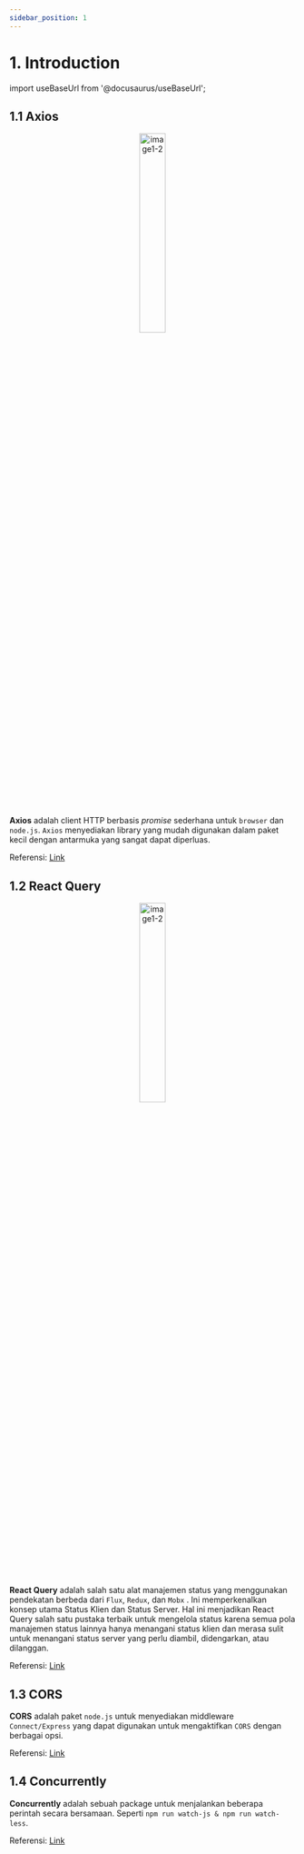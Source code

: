```yaml
---
sidebar_position: 1
---
```


# 1. Introduction

import useBaseUrl from '@docusaurus/useBaseUrl';

## 1.1 Axios

<center>
<img alt="image1-2" src="https://axios-http.com/assets/logo.svg" style={{ borderRadius: 5, padding: 10, backgroundColor: 'white'}} width="30%"/>
</center>

<br />

**Axios** adalah client HTTP berbasis *promise* sederhana untuk `browser` dan `node.js`. `Axios` menyediakan library yang mudah digunakan dalam paket kecil dengan antarmuka yang sangat dapat diperluas.


Referensi: [Link](https://axios-http.com/docs/intro)

## 1.2 React Query

<center>
<img alt="image1-2" src="https://react-query.tanstack.com/_next/static/images/logo-7a7896631260eebffcb031765854375b.svg" style={{ borderRadius: 5, padding: 10, backgroundColor: 'white'}} width="30%"/>
</center>

<br />

**React Query** adalah salah satu alat manajemen status yang menggunakan pendekatan berbeda dari `Flux`, `Redux`, dan `Mobx` . Ini memperkenalkan konsep utama Status Klien dan Status Server. Hal ini menjadikan React Query salah satu pustaka terbaik untuk mengelola status karena semua pola manajemen status lainnya hanya menangani status klien dan merasa sulit untuk menangani status server yang perlu diambil, didengarkan, atau dilanggan.


Referensi: [Link](https://react-query.tanstack.com/overview)

## 1.3 CORS

**CORS** adalah paket `node.js` untuk menyediakan middleware `Connect/Express` yang dapat digunakan untuk mengaktifkan `CORS` dengan berbagai opsi.


Referensi: [Link](https://github.com/expressjs/cors)

## 1.4 Concurrently

**Concurrently** adalah sebuah package untuk menjalankan beberapa perintah secara bersamaan. Seperti `npm run watch-js & npm run watch-less`.


Referensi: [Link](https://github.com/open-cli-tools/concurrently#readme)